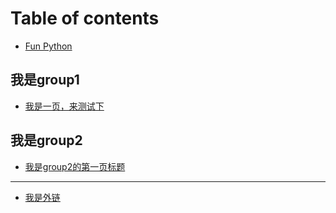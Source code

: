 # Table of contents

* [Fun Python](README.md)

## 我是group1 <a id="woshigroup"></a>

* [我是一页，来测试下](woshigroup/ru-men-shi-li.md)

## 我是group2 <a id="wo-shi-group"></a>

* [我是group2的第一页标题](wo-shi-group/wo-shi-group2-de-di-yi-ye-biao-ti.md)

---

* [我是外链](http://www.baidu.com)

